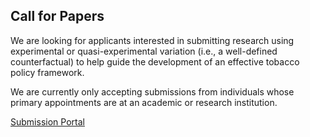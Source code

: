 ## Call for Papers

We are looking for applicants interested in submitting research using experimental or quasi-experimental variation (i.e., a well-defined counterfactual) to help guide the development of an effective tobacco policy framework.

We are currently only accepting submissions from individuals whose primary appointments are at an academic or research institution.

[Submission Portal](https://docs.google.com/forms/d/e/1FAIpQLSfZbPQ3fzYBDddCQ7a9Bj3mHfeZOXuhW-rIMcfz5_B4t7N6ag/viewform)

